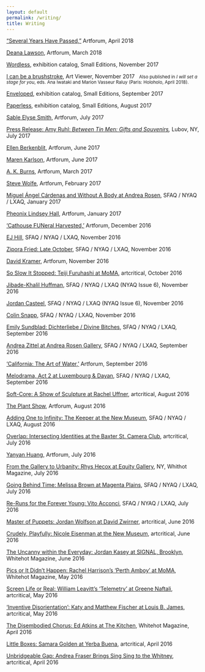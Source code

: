 ```yaml
---
layout: default
permalink: /writing/
title: Writing
---
```


<div class="post">

  <article class="post-content {{page.title}} clearfix">

<p><a href="https://www.artforum.com/picks/several-years-have-passed-74968" target="_blank" rel="noopener">“Several Years Have Passed,”</a> Artforum, April 2018</p>
<p><a href="https://www.artforum.com/picks/deana-lawson-74623" target="_blank" rel="noopener">Deana Lawson</a>, Artforum, March 2018</p>
<p><a href="http://www.smalleditionsnyc.com/publications/wordless/">Wordless</a>,&nbsp;exhibition catalog, Small Editions, November 2017</p>
<p><a href="http://artviewer.org/screen-wild-coast-wild-coast-by-boru-obrien-oconnell/" target="_blank" rel="noopener">I can be a brushstroke</a>, Art Viewer, November 2017&nbsp;&nbsp;&nbsp;<small>Also published in<i>&nbsp;I will set a stage for you</i>, eds. Ana Iwataki and Marion Vasseur Raluy (Paris: Holoholo, April 2018).</small></p>
<p><a href="http://www.smalleditionsnyc.com/publications/enveloped/">Enveloped</a>, exhibition catalog, Small Editions, September 2017</p>
<p><a href="http://www.smalleditionsnyc.com/publications/paperless/">Paperless</a>, exhibition catalog, Small Editions, August 2017</p>
<p><a href="https://www.artforum.com/picks/id=69917" target="_blank" rel="noopener">Sable Elyse Smith</a>, Artforum, July 2017</p>
<p><a href="http://www.lubov.nyc/exhibitions/2017_07_ruhl/2017_07_ruhl.html">Press Release: Amy Ruhl:&nbsp;</a><em><a href="http://www.lubov.nyc/exhibitions/2017_07_ruhl/2017_07_ruhl.html" target="_blank" rel="noopener">Between Tin Men: Gifts and Souvenirs</a>,&nbsp;</em>Lubov, NY, July 2017</p>
<p><a href="https://www.artforum.com/picks/id=68937" target="_blank" rel="noopener">Ellen Berkenblit</a>, Artforum, June 2017</p>
<p><a href="https://www.artforum.com/picks/id=68796" target="_blank" rel="noopener">Maren Karlson</a>, Artforum, June 2017</p>
<p><a href="https://www.artforum.com/picks/id=67039" target="_blank" rel="noopener">A. K. Burns</a>, Artforum, March 2017</p>
<p><a href="https://www.artforum.com/picks/id=66850" target="_blank" rel="noopener">Steve Wolfe</a>, Artforum, February 2017</p>
<p><a href="http://sfaq.us/2017/01/miguel-angel-cardenas-and-without-a-body-at-andrea-rosen/" target="_blank" rel="noopener">Miguel Ángel Cárdenas and Without A Body at Andrea Rosen</a>, SFAQ / NYAQ / LXAQ, January 2017</p>
<p><a href="https://www.artforum.com/picks/id=66012" target="_blank" rel="noopener">Pheonix Lindsey Hall</a>, Artforum, January 2017</p>
<p><a href="https://www.artforum.com/picks/id=65724" target="_blank" rel="noopener">‘Cathouse FUNeral Harvested,’</a>&nbsp;Artforum, December 2016</p>
<p><a href="http://sfaq.us/2016/11/ej-hill-in-conversation-with-nicole-kaack/" target="_blank" rel="noopener">EJ Hill</a>,&nbsp;SFAQ / NYAQ / LXAQ, November 2016</p>
<p><a href="http://sfaq.us/2016/11/zipora-fried-late-october/" target="_blank" rel="noopener">Zipora Fried: Late October</a>,&nbsp;SFAQ / NYAQ / LXAQ, November 2016</p>
<p><a href="https://www.artforum.com/picks/id=64610" target="_blank" rel="noopener">David Kramer</a>, Artforum, November 2016</p>
<p><a href="http://www.artcritical.com/2016/10/06/nicole-kaack-on-teiji-furuhashi/" target="_blank" rel="noopener">So Slow It Stopped: Teiji Furuhashi at MoMA</a>, artcritical, October 2016</p>
<p><a href="http://sfaq.us/2017/01/jibade-khalil-huffman-in-conversation-with-nicole-kaack/" target="_blank" rel="noopener">Jibade-Khalil Huffman</a>,&nbsp;SFAQ / NYAQ / LXAQ (NYAQ Issue 6), November 2016</p>
<p><a href="http://sfaq.us/2016/12/jordan-casteel-in-conversation-with-nicole-kaack/" target="_blank" rel="noopener">Jordan Casteel</a>,&nbsp;SFAQ / NYAQ / LXAQ (NYAQ Issue 6), November 2016</p>
<p><a href="http://sfaq.us/2016/11/colin-snapp-in-conversation-with-nicole-kaack/" target="_blank" rel="noopener">Colin Snapp</a>, SFAQ / NYAQ / LXAQ, November 2016</p>
<p><a href="http://sfaq.us/2016/09/emily-sundblad-dichterliebe-divine-bitches/" target="_blank" rel="noopener">Emily Sundblad: Dichterliebe / Divine Bitches</a>, SFAQ / NYAQ / LXAQ, September 2016</p>
<p><a href="http://sfaq.us/2016/09/andrea-zittel-at-andrea-rosen-gallery/" target="_blank" rel="noopener">Andrea Zittel at Andrea Rosen Gallery</a>,&nbsp;SFAQ / NYAQ / LXAQ, September 2016</p>
<p><a href="https://www.artforum.com/picks/id=63528" target="_blank" rel="noopener">‘California: The Art of Water,’</a>&nbsp;Artforum, September 2016</p>
<p><a href="http://sfaq.us/2016/09/melodrama-act-2-at-luxembourg-dayan/" target="_blank" rel="noopener">Melodrama, Act 2 at Luxembourg &amp; Dayan</a>,&nbsp;SFAQ / NYAQ / LXAQ, September 2016</p>
<p><a href="http://www.artcritical.com/2016/08/27/nicole-kaack-on-puff-pieces/" target="_blank" rel="noopener">Soft-Core: A Show of Sculpture at Rachel Uffner</a>, artcritical, August 2016</p>
<p><a href="https://www.artforum.com/picks/id=63134" target="_blank" rel="noopener">The Plant Show</a>, Artforum, August 2016</p>
<p><a href="http://sfaq.us/2016/08/adding-one-to-infinity-the-keeper-at-the-new-museum/" target="_blank" rel="noopener">Adding One to Infinity: The Keeper at the New Museum</a>,&nbsp;SFAQ / NYAQ / LXAQ, August 2016</p>
<p><a href="http://www.artcritical.com/2016/07/29/nicole-kaack-on-ties-that-bind/" target="_blank" rel="noopener">Overlap: Intersecting Identities at the Baxter St. Camera Club</a>, artcritical, July 2016</p>
<p><a href="https://www.artforum.com/picks/id=62378" target="_blank" rel="noopener">Yanyan Huang</a>, Artforum, July 2016</p>
<p><a href="https://whitehotmagazine.com/articles/hecox-at-equity-gallery-ny/3478" target="_blank" rel="noopener">From the Gallery to Urbanity: Rhys Hecox at Equity Gallery</a>, NY, Whithot Magazine, July 2016</p>
<p><a href="http://sfaq.us/2016/07/going-behind-time-melissa-brown-at-magenta-plains/" target="_blank" rel="noopener">Going Behind Time: Melissa Brown at Magenta Plains</a>,&nbsp;SFAQ / NYAQ / LXAQ, July 2016</p>
<p><a href="http://sfaq.us/2016/07/re-runs-for-the-forever-young-vito-acconci/" target="_blank" rel="noopener">Re-Runs for the Forever Young: Vito Acconci</a>,&nbsp;SFAQ / NYAQ / LXAQ, July 2016</p>
<p><a href="http://www.artcritical.com/2016/06/27/nicole-kaack-on-jordan-wolfson/" target="_blank" rel="noopener">Master of Puppets: Jordan Wolfson at David Zwirner</a>, artcritical, June 2016</p>
<p><a href="http://www.artcritical.com/2016/06/22/nicole-kaack-on-nicole-eisenman/" target="_blank" rel="noopener">Crudely, Playfully: Nicole Eisenman at the New Museum</a>, artcritical, June 2016</p>
<p><a href="https://whitehotmagazine.com/articles/jordan-kasey-at-signal-brooklyn/3448" target="_blank" rel="noopener">The Uncanny within the Everyday: Jordan Kasey at SIGNAL, Brooklyn</a>, Whitehot Magazine, June 2016</p>
<p><a href="https://whitehotmagazine.com/articles/s-perth-amboy-at-moma/3421" target="_blank" rel="noopener">Pics or It Didn’t Happen: Rachel Harrison’s ‘Perth Amboy’ at MoMA</a>, Whitehot Magazine, May 2016</p>
<p><a href="http://www.artcritical.com/2016/05/20/nicole-kaack-and-william-leavitt/" target="_blank" rel="noopener">Screen Life or Real: William Leavitt’s ‘Telemetry’ at Greene Naftali</a>, artcritical, May 2016</p>
<p><a href="http://www.artcritical.com/2016/05/11/nicole-kaack-on-matthew-katy-fischer/" target="_blank" rel="noopener">‘Inventive Disorientation’: Katy and Matthew Fischer at Louis B. James</a>, artcritical, May 2016</p>
<p><a href="https://whitehotmagazine.com/articles/chorus-ed-atkins-at-kitchen/3404" target="_blank" rel="noopener">The Disembodied Chorus: Ed Atkins at The Kitchen</a>, Whitehot Magazine, April 2016</p>
<p><a href="http://www.artcritical.com/2016/04/23/nicole-kaack-on-samara-golden/" target="_blank" rel="noopener">Little Boxes: Samara Golden at Yerba Buena</a>, artcritical, April 2016</p>
<p><a href="http://www.artcritical.com/2016/04/16/nicole-kaack-on-andrea-fraser/" target="_blank" rel="noopener">Unbridgeable Gap: Andrea Fraser Brings Sing Sing to the Whitney</a>, artcritical, April 2016</p>

  </article></div>
